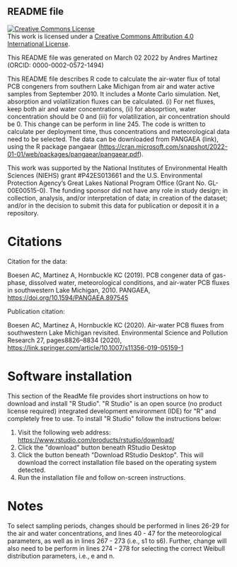 ## README file

<a rel="license" href="http://creativecommons.org/licenses/by/4.0/"><img alt="Creative Commons License" style="border-width:0" src="https://i.creativecommons.org/l/by/4.0/88x31.png" /></a><br />This work is licensed under a <a rel="license" href="http://creativecommons.org/licenses/by/4.0/">Creative Commons Attribution 4.0 International License</a>.

This README file was generated on March 02 2022 by Andres Martinez (ORCID: 0000-0002-0572-1494)

This README file describes R code to calculate the air-water flux of total PCB congeners from southern Lake Michigan from air and water active samples from September 2010. It includes a Monte Carlo simulation. Net, absorption and volatilization fluxes can be calculated. (i) For net fluxes, keep both air and water concentrations, (ii) for absoprtion, water concentration should be 0 and (iii) for volatilization, air concentration should be 0. This change can be perform in line 245. The code is written to calculate per deployment time, thus concentrations and meteorological data need to be selected. The data can be downloaded from PANGAEA (link), using the R package pangaear (https://cran.microsoft.com/snapshot/2022-01-01/web/packages/pangaear/pangaear.pdf).

This work was supported by the National Institutes of Environmental Health Sciences (NIEHS) grant #P42ES013661 and the U.S. Environmental Protection Agency’s Great Lakes National Program Office (Grant No. GL-00E00515-0). The funding sponsor did not have any role in study design; in collection, analysis, and/or interpretation of data; in creation of the dataset; and/or in the decision to submit this data for publication or deposit it in a repository.

# Citations

Citation for the data:

Boesen AC, Martinez A, Hornbuckle KC (2019). PCB congener data of gas-phase, dissolved water, meteorological conditions, and air-water PCB fluxes in southwestern Lake Michigan, 2010. PANGAEA, https://doi.org/10.1594/PANGAEA.897545

Publication citation:

Boesen AC, Martinez A, Hornbuckle KC (2020). Air-water PCB fluxes from southwestern Lake Michigan revisited. Environmental Science and Pollution Research 27, pages8826–8834 (2020), https://link.springer.com/article/10.1007/s11356-019-05159-1


# Software installation

This section of the ReadMe file provides short instructions on how to download and install "R Studio".  "R Studio" is an open source (no product license required) integrated development environment (IDE) for "R" and completely free to use.  To install "R Studio" follow the instructions below:

1. Visit the following web address: https://www.rstudio.com/products/rstudio/download/
2. Click the "download" button beneath RStudio Desktop
3. Click the button beneath "Download RStudio Desktop".  This will download the correct installation file based on the operating system detected.
4. Run the installation file and follow on-screen instructions.

# Notes

To select sampling periods, changes should be performed in lines 26-29 for the air and water concentrations, and lines 40 - 47 for the meteorological parameters, as well as in lines 267 - 273 (i.e., s1 to s6). Further, change will also need to be perform in lines 274 - 278 for selecting the correct Weibull distribution parameters, i.e., e and n.

